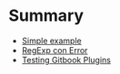 # Summary

* [Simple example](simpleexample.md)
* [RegExp con Error](regexconerror.md)
* [Testing Gitbook Plugins](testingplugin.md)


